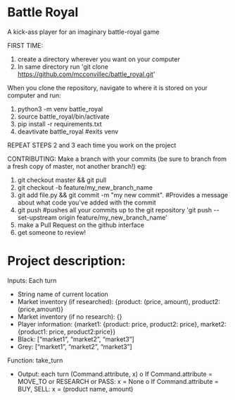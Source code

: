 # Battle Royal
A kick-ass player for an imaginary battle-royal game


FIRST TIME:
1) create a directory wherever you want on your computer
2) In same directory run 'git clone https://github.com/mcconvillec/battle_royal.git'

When you clone the repository, navigate to where it is stored on your computer and run:
1) python3 -m venv battle_royal
2) source battle_royal/bin/activate
3) pip install -r requirements.txt
4) deavtivate battle_royal  #exits venv

REPEAT STEPS 2 and 3 each time you work on the project


CONTRIBUTING:
Make a branch with your commits (be sure to branch from a fresh copy of master, not another branch!) eg:

1) git checkout master && git pull
2) git checkout -b feature/my_new_branch_name
3) git add file.py && git commit -m "my new commit".    #Provides a message about what code you've added with the commit
5) git push #pushes all your commits up to the git repository 'git push --set-upstream origin feature/my_new_branch_name'
6) make a Pull Request on the github interface 
7) get someone to review!



# Project description:

Inputs: Each turn
- String name of current location
- Market inventory (if researched): {product: (price, amount), product2: (price,amount)}
- Market inventory (if no research): {}
- Player information: {market1: {product: price, product2: price}, market2: {product1: price, product2:price}}
- Black: [“market1”, “market2”, “market3”]
- Grey: [“market1”, “market2”, “market3”]


Function: take_turn

- Output: each turn
(Command.attribute, x)
       o If Command.attribute = MOVE_TO or RESEARCH or PASS: x = None
       o If Command.attribute = BUY, SELL: x = (product name, amount)


